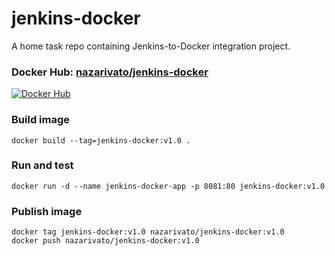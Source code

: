 # jenkins-docker
A home task repo containing Jenkins-to-Docker integration project.

### Docker Hub: **[nazarivato/jenkins-docker](https://hub.docker.com/repository/docker/nazarivato/jenkins-docker/general)**
[![Docker Hub](https://opennebula.io/wp-content/uploads/2020/05/DockerHub.png "Docker Hub")](https://hub.docker.com/repository/docker/nazarivato/jenkins-docker/general)

### Build image
```shell
docker build --tag=jenkins-docker:v1.0 .
```

### Run and test
```shell
docker run -d --name jenkins-docker-app -p 8081:80 jenkins-docker:v1.0
```

### Publish image
```shell
docker tag jenkins-docker:v1.0 nazarivato/jenkins-docker:v1.0
docker push nazarivato/jenkins-docker:v1.0
```
